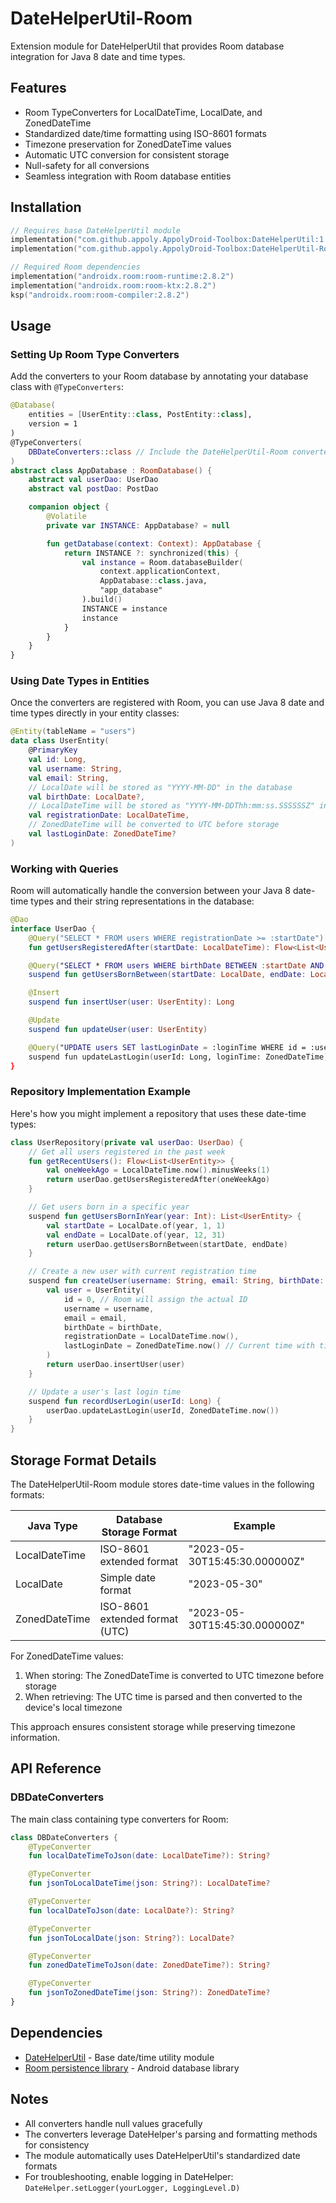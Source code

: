 # DateHelperUtil-Room

Extension module for DateHelperUtil that provides Room database integration for Java 8 date and time types.

## Features

- Room TypeConverters for LocalDateTime, LocalDate, and ZonedDateTime
- Standardized date/time formatting using ISO-8601 formats
- Timezone preservation for ZonedDateTime values
- Automatic UTC conversion for consistent storage
- Null-safety for all conversions
- Seamless integration with Room database entities

## Installation

```gradle.kts
// Requires base DateHelperUtil module
implementation("com.github.appoly.AppolyDroid-Toolbox:DateHelperUtil:1.0.38_rc03")
implementation("com.github.appoly.AppolyDroid-Toolbox:DateHelperUtil-Room:1.0.38_rc03")

// Required Room dependencies
implementation("androidx.room:room-runtime:2.8.2")
implementation("androidx.room:room-ktx:2.8.2")
ksp("androidx.room:room-compiler:2.8.2")
```

## Usage

### Setting Up Room Type Converters

Add the converters to your Room database by annotating your database class with `@TypeConverters`:

```kotlin
@Database(
    entities = [UserEntity::class, PostEntity::class],
    version = 1
)
@TypeConverters(
    DBDateConverters::class // Include the DateHelperUtil-Room converters
)
abstract class AppDatabase : RoomDatabase() {
    abstract val userDao: UserDao
    abstract val postDao: PostDao

    companion object {
        @Volatile
        private var INSTANCE: AppDatabase? = null

        fun getDatabase(context: Context): AppDatabase {
            return INSTANCE ?: synchronized(this) {
                val instance = Room.databaseBuilder(
                    context.applicationContext,
                    AppDatabase::class.java,
                    "app_database"
                ).build()
                INSTANCE = instance
                instance
            }
        }
    }
}
```

### Using Date Types in Entities

Once the converters are registered with Room, you can use Java 8 date and time types directly in your entity classes:

```kotlin
@Entity(tableName = "users")
data class UserEntity(
    @PrimaryKey
    val id: Long,
    val username: String,
    val email: String,
    // LocalDate will be stored as "YYYY-MM-DD" in the database
    val birthDate: LocalDate?,
    // LocalDateTime will be stored as "YYYY-MM-DDThh:mm:ss.SSSSSSZ" in the database
    val registrationDate: LocalDateTime,
    // ZonedDateTime will be converted to UTC before storage
    val lastLoginDate: ZonedDateTime?
)
```

### Working with Queries

Room will automatically handle the conversion between your Java 8 date-time types and their string representations in the database:

```kotlin
@Dao
interface UserDao {
    @Query("SELECT * FROM users WHERE registrationDate >= :startDate")
    fun getUsersRegisteredAfter(startDate: LocalDateTime): Flow<List<UserEntity>>

    @Query("SELECT * FROM users WHERE birthDate BETWEEN :startDate AND :endDate")
    suspend fun getUsersBornBetween(startDate: LocalDate, endDate: LocalDate): List<UserEntity>

    @Insert
    suspend fun insertUser(user: UserEntity): Long

    @Update
    suspend fun updateUser(user: UserEntity)

    @Query("UPDATE users SET lastLoginDate = :loginTime WHERE id = :userId")
    suspend fun updateLastLogin(userId: Long, loginTime: ZonedDateTime)
}
```

### Repository Implementation Example

Here's how you might implement a repository that uses these date-time types:

```kotlin
class UserRepository(private val userDao: UserDao) {
    // Get all users registered in the past week
    fun getRecentUsers(): Flow<List<UserEntity>> {
        val oneWeekAgo = LocalDateTime.now().minusWeeks(1)
        return userDao.getUsersRegisteredAfter(oneWeekAgo)
    }

    // Get users born in a specific year
    suspend fun getUsersBornInYear(year: Int): List<UserEntity> {
        val startDate = LocalDate.of(year, 1, 1)
        val endDate = LocalDate.of(year, 12, 31)
        return userDao.getUsersBornBetween(startDate, endDate)
    }

    // Create a new user with current registration time
    suspend fun createUser(username: String, email: String, birthDate: LocalDate?): Long {
        val user = UserEntity(
            id = 0, // Room will assign the actual ID
            username = username,
            email = email,
            birthDate = birthDate,
            registrationDate = LocalDateTime.now(),
            lastLoginDate = ZonedDateTime.now() // Current time with timezone info
        )
        return userDao.insertUser(user)
    }

    // Update a user's last login time
    suspend fun recordUserLogin(userId: Long) {
        userDao.updateLastLogin(userId, ZonedDateTime.now())
    }
}
```

## Storage Format Details

The DateHelperUtil-Room module stores date-time values in the following formats:

| Java Type | Database Storage Format | Example |
|-----------|-------------------------|---------|
| LocalDateTime | ISO-8601 extended format | "2023-05-30T15:45:30.000000Z" |
| LocalDate | Simple date format | "2023-05-30" |
| ZonedDateTime | ISO-8601 extended format (UTC) | "2023-05-30T15:45:30.000000Z" |

For ZonedDateTime values:

1. When storing: The ZonedDateTime is converted to UTC timezone before storage
2. When retrieving: The UTC time is parsed and then converted to the device's local timezone

This approach ensures consistent storage while preserving timezone information.

## API Reference

### DBDateConverters

The main class containing type converters for Room:

```kotlin
class DBDateConverters {
    @TypeConverter
    fun localDateTimeToJson(date: LocalDateTime?): String?

    @TypeConverter
    fun jsonToLocalDateTime(json: String?): LocalDateTime?

    @TypeConverter
    fun localDateToJson(date: LocalDate?): String?

    @TypeConverter
    fun jsonToLocalDate(json: String?): LocalDate?

    @TypeConverter
    fun zonedDateTimeToJson(date: ZonedDateTime?): String?

    @TypeConverter
    fun jsonToZonedDateTime(json: String?): ZonedDateTime?
}
```

## Dependencies

- [DateHelperUtil](../DateHelperUtil/README.md) - Base date/time utility module
- [Room persistence library](https://developer.android.com/jetpack/androidx/releases/room) - Android database library

## Notes

- All converters handle null values gracefully
- The converters leverage DateHelper's parsing and formatting methods for consistency
- The module automatically uses DateHelperUtil's standardized date formats
- For troubleshooting, enable logging in DateHelper: `DateHelper.setLogger(yourLogger, LoggingLevel.D)`

